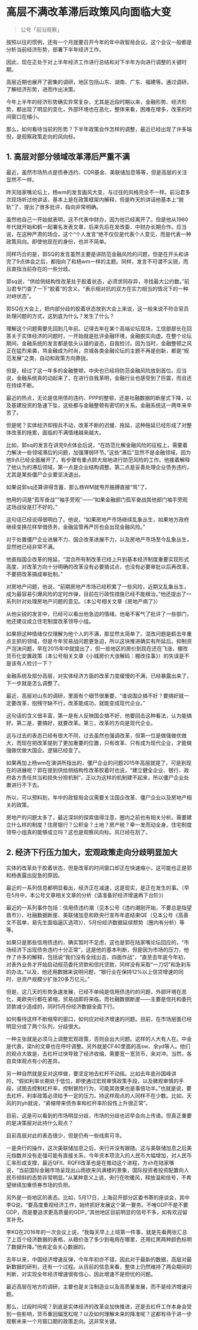 # 高层不满改革滞后政策风向面临大变
> 公号「前沿观察」

按照以往的惯例，还有一个月就要召开今年的年中政智局会议。这个会议一般都是分析当前经济形势，部署下半年经济工作。

因此，现在正处于对上半年经济工作进行总结和对下半年方向进行调整的关键时期。

高层近期也展开了密集的调研，地区包括山东、湖南、广东、福建等。通过调研，了解经济形势，进而作出决策。

今年上半年的经济形势确实异常复杂，尤其是近段时期以来，金融形势、经济形势，都出现了明显的变化，外部环境也在恶化，整体来看，困难在增多，改革的时间窗口在缩小。

那么，如何看待当前的形势？下半年政策会作怎样的调整，最近已经出现了许多端倪，是观察政策走向的风向标。

## 1. 高层对部分领域改革滞后严重不满

最近，虽然市场热点是债券违约、CDR基金、美联储加息等等，但是高层的关注显然不一样。

昨天陆家嘴论坛上，杨wm的发言画风大变，与过往的风格完全不一样。前沿君多次现场听过他讲话，基本上是在政策框架内解释，但是昨天的讲话他基本上“脱轨”了，提出了很多批评，指向非常明确。

虽然他自己一开始就表明，这不代表中财办，因为他已经离开了。但是他从1980年代就开始和鹤一起署名发表文章，后来先后在发改委、中财办长期合作。应当说，在这种严肃的场合，这个“个人发言”绝不仅仅是代表个人意见，而是代表一种政策风向。即使他现在的身份，也并不简单。

同样巧合的是，郭SQ的发言虽然主要是讲防范金融风险的问题，但是在开头和讲完了9点体会之后，都指向了和杨wm一样的主题。同样，发言不可谓不尖锐，而且直指当前存在的一些分歧。

郭sq说，“供给侧结构性改革处于胶着状态，必须求同存异，寻找最大公约数。”前沿君专门查了一下“胶着”的含义，“表示相对抗的双方在实力相当的情况下的一种对峙状态”。

郭SQ在大会上，把内部分歧的胶着状态放到大会上来说，这一般来说不符合官员处理问题的方式，这到底为什么？发生了什么？

理解这个问题需要先回到几年前。记得去年在某个高端论坛现场，工信部部长在回答关于实体经济的问题时，一开始就是批评金融环境，金融脱实向虚。在整个论坛期间，金融系统的发言都是低头认错的姿态，自我检讨。因为当时，金融整顿之风正在猛烈来袭，骂金融成为时尚，京城各类金融论坛的主题不再是创新，都是“规范发展”之类，自动和政策方向靠拢。

但是，经过了这一年多的金融整顿，中央也已经将防范金融风险放到首位。应当说，金融系统真的动起来了，在进行自我革明，金融行业也感受到了巨震，而且还在持续不断。

最近的热点，无论是信用债的违约、PPP的整顿，还是社融数据的断崖式下降，以及基建投资的急速下坠，这些都与金融整顿有密切的关系。金融系统这一两年来辛苦了。

但是呢？实体经济却按兵不动，改革不断的迟缓、拖延，这种拖延已经形成了对整体改革的拖累，面临的不满情绪越来越大。

比如，郭sq的发言在讲完9点体会后说，“在防范化解金融风险的征程上，需要着力解决一些领域滞后的问题，加强薄弱环节。”这些“滞后”显然不是金融领域，因为他9点已经全面展开了，有步骤有重点顾大局地进行防范风险的工作。他接着解释了他认为的滞后领域，第一点是企业结构调整。第二点是妥善处理企业债务违约，尤其是某些僵尸企业要坚决退出。

如果说郭sq还算讲得含蓄，那么杨WM就甩开胳膊直接“骂”了。

他用的词是“孤军奋战”“袖手旁观”——“如果金融部门孤军奋战其他部门袖手旁观这场战役是打不好的。”

这句话已经说得很明白了。他说，“如果房地产市场继续乱象丛生，如果地方政府继续变换花样举借债务，金融监管再严厉也会出现金融风险。”

对于处置僵尸企业进展不力、国企改革进展不力，以及房地产市场至今乱象丛生，显然他已经非常不满。

他直指国企改革的拖延，“混合所有制改革已经上升到基本经济制度重要实现形式高度，对改革方向十分明确的改革没有必要搞试点，也没有必要审批以后再改革，不要把改革搞成审批制。”

对房地产问题，他说，“前期房地产市场已经积累了一些风险，近期又乱象丛生，成为最容易引爆风险的定时炸弹，目前在行政性措施已经不能根治。”他还提出了一系列针对处理房地产问题的意见。（本公号相关文章《房地产病了》）

从他尖锐的发言中，已经可以看出他急迫的情绪。他毫不客气了批评了一些部门，他还建议成立住宅制度改革领导小组。

如果把这种情绪仅仅理解为他个人的不满，那显然太简单了。混改问题是鹤去年重点主抓的领域，但是今年贸易战问题更急迫，所以这块推进确实有所延后。抑制资产泡沫问题，早在2015年中就提出了，但一些地区的房价到现在还在飞涨，棚改货币化安置政策（本公号相关文章《小城房价大涨解码：棚改往事》）的失误是不是该有人检讨一下？

金融系统及部分高层，对实体经济方面的改革力度缓慢的不满，已经暴露出来了，下一步就是怎么调整了。

最近，高层对山东的调研，里面有个细节很重要，“谁说国企搞不好？要搞好就一定要改革，抱残守缺不行，改革能成功，就能变成现代企业。”

这句话的含义很丰富，第一是有人反映国企搞不好，他要回击这种看法，认为能搞好。第二是，要搞好，就要改革。第三，改革的方向是现代企业。

这与过去的表态已经有很大不同，过去虽然也强调改革，但第一位是做强做优做大，而现在把改革提到了更加重要的位置，只有改革、只有成为现代企业，才能做强做优做大国企。逻辑已经变了。

如果再加上杨wm在演讲所指出的，僵尸企业的问题2015年高层就提了，可是到现在的进展呢？郭在提到供给侧结构性改革胶着时也说，“建立健全企业、银行、政府各方责任共当和损失分担机制”，正以为这样的机制建不起来，所以僵尸企业处置进行不下去。

所以，可以预料到，年中的政智局会议需要关注国企改革、僵尸企业以及房地产相关的政策。

房地产的问题太多了，最近深圳的探索值得注意，圈内之前也有相关分析。需要建立什么样的制度？住房银行？公积金？土地？房产税？牵一发而动全身。住宅制度领导小组真的能够成立吗？这也是观察风向标。风已经在刮了。

## 2. 经济下行压力加大，宏观政策走向分歧明显加大
 
实体的改革处于胶着状态，但是改革的时间窗口却正在快速缩小，这可能也正是郭和杨表露出捉急的原因。
 
最近的一系列信息都明显看出，经济正在减速，这是现实，是正在发生的事。（早在5月中，本公号文章相关文章的分析《请准备好经济增速再下台阶》）

最近的一系列事件包括：信用债违约潮（见本公号《违约潮刚开始，不要总是指望救市》）、社融数据断崖、美联储加息和欧央行宣布年底结束QE（见本公号《高善文不孤单，易先生面临逼仄选项》）、5月份经济数据延续颓势（圈内有分析）等等。
 
如果只是那些信用债违约，确实暂时不足虑，这也是郭在陆家嘴论坛回应的，“市场经济下出现债务违约十分正常”，这是他的基本判断，但是因为市场的压力，他作了许多的解释，包括说“我们没有全线出击，四面作战”，“直至去年底今年初，对表外业务才开始启动规范委托贷款和信托贷款，同样没有采取“一刀切”和急刹车的办法。”以及，他还用数据来说明问题，“银行业在保持12%以上信贷增速的同时，总资产规模少扩张20多万亿元。”
 
但是，这几天的形势急速发展，已经不单纯是信用债违约的问题，外部环境在恶化，美欧央行都在紧缩，贸易战即将来临，而社融数据断崖——主要是信托和委托贷款减少造成的，同时5月份经济数据全面下行。
 
如何看待这样不断缩窄的窗口，如何应对经济增速的问题。目前，在市场层面已经明显分成了两个队列，分歧很大。
 
一种主张就是必须马上调整宏观政策，否则会出大问题。这样的人大有人在。中金是代表，梁h的文章也在呼吁调整。另外就是CF40里面的高sw、余yd等人。他们的观点大致是，去杠杆过快导致了经济收缩，需要宽一宽货币，来对冲。当然，各自具体观点有小的差异。

另一种自然就是反对这样做，要坚定地去杠杆不动摇。比如去年底孙国峰讲的，“假如利率长期处于低位，即使通过宏观审慎政策手段，以及微观审慎的手段，试图去控制杠杆率，控制冒险行为，可能其效果也是事倍功半。”也就是说，要去杠杆，利率政策必须给予一定的压力。持这样观点的人同样不在少数。比如，天风的刘yh就说，“紧缩带来债务率和杠杆率阶段性上升很正常”。
 
目前，这是可以看到的市场明显分歧，市场的分歧也迟早会向上传递。但真正重要的是决策层对此持什么观点？
 
目前高层对此的表态很少，但是仍有一些线索可寻。

一是央行的操作，这次美联储加息之后，央行并没有跟随。这与美联储加息之后美元指数并没有走强可能有直接关系，今年资本项流入的人民币大幅增加，对人民币汇率形成支撑，最近QFII、RQFII改革也是在推动这个进程，方xh在陆家嘴说，“当前国际金融市场呈现出山雨欲来风满楼的景象，国际投资者投资配置向人民币倾斜的态势非常明显。”从某种意义上说，央行在吹暖风，释放温和信号，不希望继续加重债券市场的负担。

另外是一些地区的表态。比如，5月17日，上海召开部分区委书寄的座谈会，其中李Q说，“要高度重视经济工作，始终抓好发展这个第一要务。不唯GDP不是不要GDP，而是要追求更高质量的GDP。”其他地区目前明显的信号不多，如有欢迎留言补充。
 
李KQ在2016年的一次会议上说，“我每天早上上班第一件事，就是先看两张汇总了上百个经济数据的表格，从粮价涨了多少到电用在哪里，还用红黑两种颜色标明了数据升降。”他肯定会关心数据的。
 
去年以来，中国经济增速反弹，今年年初亦不错，因此对于最新的数据，高层对最新数据的研判，还有一个过程。从目前的信息来看，整体上仍然维持了两会期间的判断，对实现全年经济增速很有信心，因此增速不是担忧的问题。

最近高层在地方的调研，主要也是关注制造业以及高质量发展，而不是经济增速问题。
 
那么，过段时间呢？到底是实体经济的改革会加快推进，还是去杠杆工作本身会受到一些影响，货币重回偏宽松呢？以及如何理解未来的降准呢？这都有待于进一步观察未来一个月窗口期的政策走向。这非常关键。

